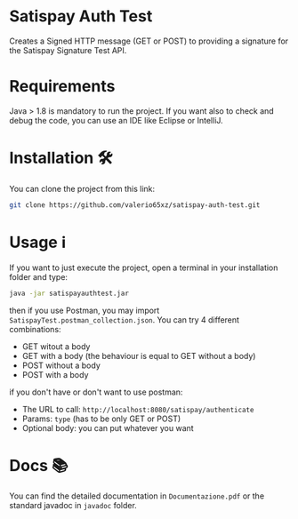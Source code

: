 # Satispay Auth Test

Creates a Signed HTTP message (GET or POST) to providing a signature for the Satispay Signature Test API.

# Requirements

Java > 1.8 is mandatory to run the project. If you want also to check and debug the code, you can use an IDE like Eclipse or IntelliJ.

# Installation 🛠️

You can clone the project from this link:

```sh
git clone https://github.com/valerio65xz/satispay-auth-test.git
```

# Usage ℹ️

If you want to just execute the project, open a terminal in your installation folder and type:

```sh
java -jar satispayauthtest.jar
```

then if you use Postman, you may import `SatispayTest.postman_collection.json`. You can try 4 different combinations:
* GET witout a body
* GET with a body (the behaviour is equal to GET without a body)
* POST without a body
* POST with a body

if you don't have or don't want to use postman:
* The URL to call: `http://localhost:8080/satispay/authenticate`
* Params: `type` (has to be only GET or POST)
* Optional body: you can put whatever you want

# Docs 📚

You can find the detailed documentation in `Documentazione.pdf` or the standard javadoc in `javadoc` folder.
